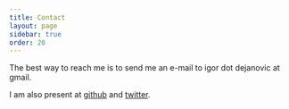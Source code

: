 ```yaml
---
title: Contact
layout: page
sidebar: true
order: 20
---
```


The best way to reach me is to send me an e-mail to igor dot dejanovic at gmail.

I am also present at [github](https://github.com/{{site.github}}) and
[twitter](https://twitter.com/{{site.twitter}}).
